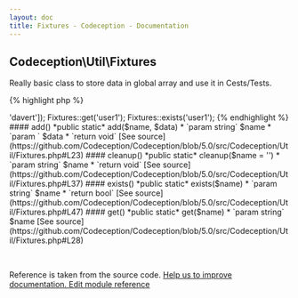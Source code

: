 ```yaml
---
layout: doc
title: Fixtures - Codeception - Documentation
---
```



## Codeception\Util\Fixtures



Really basic class to store data in global array and use it in Cests/Tests.

{% highlight php %}

<?php
Fixtures::add('user1', ['name' => 'davert']);
Fixtures::get('user1');
Fixtures::exists('user1');

{% endhighlight %}


#### add()

 *public static* add($name, $data)


* `param string` $name
* `param ` $data
* `return void`

[See source](https://github.com/Codeception/Codeception/blob/5.0/src/Codeception/Util/Fixtures.php#L23)

#### cleanup()

 *public static* cleanup($name = '')


* `param string` $name
* `return void`

[See source](https://github.com/Codeception/Codeception/blob/5.0/src/Codeception/Util/Fixtures.php#L37)

#### exists()

 *public static* exists($name)


* `param string` $name
* `return bool`

[See source](https://github.com/Codeception/Codeception/blob/5.0/src/Codeception/Util/Fixtures.php#L47)

#### get()

 *public static* get($name)


* `param string` $name

[See source](https://github.com/Codeception/Codeception/blob/5.0/src/Codeception/Util/Fixtures.php#L28)

<p>&nbsp;</p><div class="alert alert-warning">Reference is taken from the source code. <a href="https://github.com/Codeception/Codeception/blob/5.0/src/Codeception/Util/Fixtures.php">Help us to improve documentation. Edit module reference</a></div>
